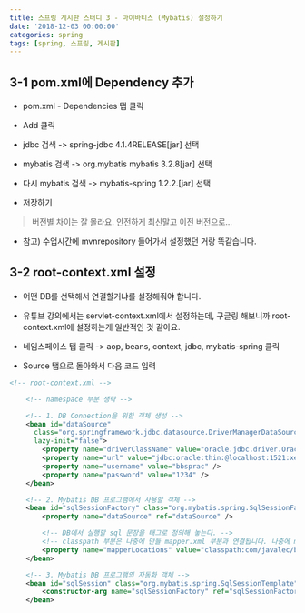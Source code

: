 ```yaml
---
title: 스프링 게시판 스터디 3 - 마이바티스 (Mybatis) 설정하기
date: '2018-12-03 00:00:00'
categories: spring
tags: [spring, 스프링, 게시판]
---
```


## 3-1 pom.xml에 Dependency 추가

* pom.xml - Dependencies 탭 클릭
* Add 클릭

* jdbc 검색 -> spring-jdbc 4.1.4RELEASE[jar] 선택
* mybatis 검색 -> org.mybatis mybatis 3.2.8[jar] 선택
* 다시 mybatis 검색 -> mybatis-spring 1.2.2.[jar] 선택

* 저장하기

> 버전별 차이는 잘 몰라요. 안전하게 최신말고 이전 버전으로...

* 참고) 수업시간에 mvnrepository 들어가서 설정했던 거랑 똑같습니다.

## 3-2 root-context.xml 설정

* 어떤 DB를 선택해서 연결할거냐를 설정해줘야 합니다.
* 유튜브 강의에서는 servlet-context.xml에서 설정하는데, 구글링 해보니까 root-context.xml에 설정하는게 일반적인 것 같아요.

* 네임스페이스 탭 클릭 -> aop, beans, context, jdbc, mybatis-spring 클릭

* Source 탭으로 돌아와서 다음 코드 입력

```xml
<!-- root-context.xml -->

    <!-- namespace 부분 생략 -->

	<!-- 1. DB Connection을 위한 객체 생성 -->
    <bean id="dataSource"
      class="org.springframework.jdbc.datasource.DriverManagerDataSource"
      lazy-init="false">
        <property name="driverClassName" value="oracle.jdbc.driver.OracleDriver" />
        <property name="url" value="jdbc:oracle:thin:@localhost:1521:xe" />
        <property name="username" value="bbsprac" />
        <property name="password" value="1234" />
    </bean> 

	<!-- 2. Mybatis DB 프로그램에서 사용할 객체 -->
	<bean id="sqlSessionFactory" class="org.mybatis.spring.SqlSessionFactoryBean">
		<property name="dataSource" ref="dataSource" />

		<!-- DB에서 실행할 sql 문장을 태그로 정의해 놓는다. -->
        <!-- classpath 부분은 나중에 만들 mapper.xml 부분과 연결됩니다. 나중에 mapper 만들 때 다시 볼게요 -->
		<property name="mapperLocations" value="classpath:com/javalec/bbs_prac/dao/mapper/*.xml"/>
	</bean>

	<!-- 3. Mybatis DB 프로그램의 자동화 객체 -->
	<bean id="sqlSession" class="org.mybatis.spring.SqlSessionTemplate">
		<constructor-arg name="sqlSessionFactory" ref="sqlSessionFactory"/>
	</bean>
```
